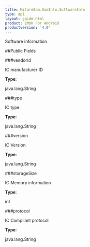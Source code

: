 ```yaml
---
title: MifareSam.SamInfo.SoftwareInfo
type: api
layout: guide.html
product: EMDK For Android
productversion: '4.0'
---
```



Software information

##Public Fields

###vendorId

IC manufacturer ID

**Type:**

java.lang.String

###type

IC type

**Type:**

java.lang.String

###version

IC Version

**Type:**

java.lang.String

###storageSize

IC Memory information

**Type:**

int

###protocol

IC Compliant protocol

**Type:**

java.lang.String












